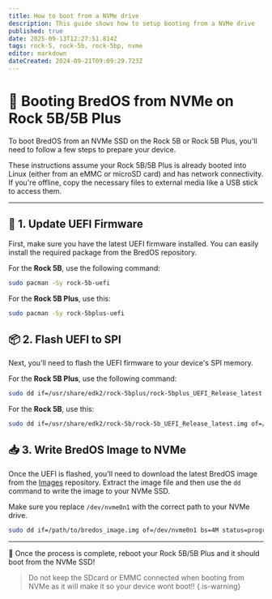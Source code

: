 ```yaml
---
title: How to boot from a NVMe drive
description: This guide shows how to setup booting from a NVMe drive
published: true
date: 2025-09-13T12:27:51.814Z
tags: rock-5, rock-5b, rock-5bp, nvme
editor: markdown
dateCreated: 2024-09-21T09:09:29.723Z
---
```


# 🚀 Booting BredOS from NVMe on Rock 5B/5B Plus

To boot BredOS from an NVMe SSD on the Rock 5B or Rock 5B Plus, you'll need to follow a few steps to prepare your device.

These instructions assume your Rock 5B/5B Plus is already booted into Linux (either from an eMMC or microSD card) and has network connectivity. If you're offline, copy the necessary files to external media like a USB stick to access them.

---

## 🔄 1. Update UEFI Firmware

First, make sure you have the latest UEFI firmware installed. You can easily install the required package from the BredOS repository.

For the **Rock 5B**, use the following command:

```bash
sudo pacman -Sy rock-5b-uefi
```

For the **Rock 5B Plus**, use this:

```bash
sudo pacman -Sy rock-5bplus-uefi
```

## 📦 2. Flash UEFI to SPI

Next, you'll need to flash the UEFI firmware to your device's SPI memory.

For the **Rock 5B Plus**, use the following command:

```bash
sudo dd if=/usr/share/edk2/rock-5bplus/rock-5bplus_UEFI_Release_latest.img of=/dev/mtdblock0 bs=512 skip=64 seek=64 conv=notrunc
```

For the **Rock 5B**, use this:

```bash
sudo dd if=/usr/share/edk2/rock-5b/rock-5b_UEFI_Release_latest.img of=/dev/mtdblock0 bs=512 skip=64 seek=64 conv=notrunc
```

## 📥 3. Write BredOS Image to NVMe

Once the UEFI is flashed, you'll need to download the latest BredOS image from the [Images](https://github.com/BredOS/images/releases) repository. Extract the image file and then use the `dd` command to write the image to your NVMe SSD.

Make sure you replace `/dev/nvme0n1` with the correct path to your NVMe drive.

```bash
sudo dd if=/path/to/bredos_image.img of=/dev/nvme0n1 bs=4M status=progress
```

---

🎉 Once the process is complete, reboot your Rock 5B/5B Plus and it should boot from the NVMe SSD! 

> Do not keep the SDcard or EMMC connected when booting from NVMe as it will make it so your device wont boot!!
{.is-warning}

